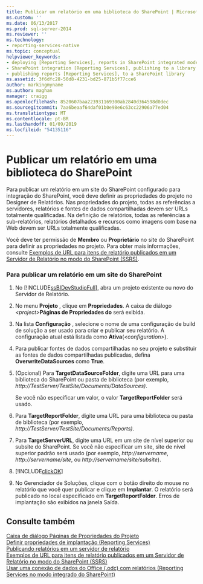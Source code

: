 ```yaml
---
title: Publicar um relatório em uma biblioteca do SharePoint | Microsoft Docs
ms.custom: ''
ms.date: 06/13/2017
ms.prod: sql-server-2014
ms.reviewer: ''
ms.technology:
- reporting-services-native
ms.topic: conceptual
helpviewer_keywords:
- deploying [Reporting Services], reports in SharePoint integrated mode
- SharePoint integration [Reporting Services], publishing to a library
- publishing reports [Reporting Services], to a SharePoint library
ms.assetid: 3f6dfc28-50d8-4231-bd25-871b5f77cce6
author: markingmyname
ms.author: maghan
manager: craigg
ms.openlocfilehash: 8520607baa223931169300ab2840d364598d0dec
ms.sourcegitcommit: 7aa6beaaf64daf01b0e98e6c63cc22906a77ed04
ms.translationtype: MT
ms.contentlocale: pt-BR
ms.lasthandoff: 01/09/2019
ms.locfileid: "54135116"
---
```

# <a name="publish-a-report-to-a-sharepoint-library"></a>Publicar um relatório em uma biblioteca do SharePoint
  Para publicar um relatório em um site do SharePoint configurado para integração do SharePoint, você deve definir as propriedades do projeto no Designer de Relatórios. Nas propriedades do projeto, todas as referências a servidores, relatórios e fontes de dados compartilhadas devem ser URLs totalmente qualificadas. Na definição de relatórios, todas as referências a sub-relatórios, relatórios detalhados e recursos como imagens com base na Web devem ser URLs totalmente qualificadas.  
  
 Você deve ter permissão de **Membro** ou **Proprietário** no site do SharePoint para definir as propriedades no projeto. Para obter mais informações, consulte [Exemplos de URL para itens de relatório publicados em um Servidor de Relatório no modo do SharePoint &#40;SSRS&#41;](../tools/url-examples-for-items-on-a-report-server-sharepoint-mode.md).  
  
### <a name="to-publish-a-report-to-a-sharepoint-site"></a>Para publicar um relatório em um site do SharePoint  
  
1.  No [!INCLUDE[ssBIDevStudioFull](../../includes/ssbidevstudiofull-md.md)], abra um projeto existente ou novo do Servidor de Relatório.  
  
2.  No menu **Projeto** , clique em **Propriedades**. A caixa de diálogo _\<project>_**Páginas de Propriedades do**  será exibida.  
  
3.  Na lista **Configuração** , selecione o nome de uma configuração de build de solução a ser usado para criar e publicar seu relatório. A configuração atual está listada como **Ativa**(*\<configuration>*).  
  
4.  Para publicar fontes de dados compartilhadas no seu projeto e substituir as fontes de dados compartilhadas publicadas, defina **OverwriteDataSources** como **True**.  
  
5.  (Opcional) Para **TargetDataSourceFolder**, digite uma URL para uma biblioteca do SharePoint ou pasta de biblioteca (por exemplo, *http://TestServer/TestSite/Documents/DataSources)*.  
  
     Se você não especificar um valor, o valor **TargetReportFolder** será usado.  
  
6.  Para **TargetReportFolder**, digite uma URL para uma biblioteca ou pasta de biblioteca (por exemplo, *http://TestServer/TestSite/Documents/Reports)*.  
  
7.  Para **TargetServerURL**, digite uma URL em um site de nível superior ou subsite do SharePoint. Se você não especificar um site, site de nível superior padrão será usado (por exemplo, *http://servername*, *http://servername/site*, ou *http://servername/site/subsite*).  
  
8.  [!INCLUDE[clickOK](../../includes/clickok-md.md)]  
  
9. No Gerenciador de Soluções, clique com o botão direito do mouse no relatório que você quer publicar e clique em **Implantar**. O relatório será publicado no local especificado em **TargetReportFolder**. Erros de implantação são exibidos na janela Saída.  
  
## <a name="see-also"></a>Consulte também  
 [Caixa de diálogo Páginas de Propriedades do Projeto](../tools/project-property-pages-dialog-box.md)   
 [Definir propriedades de implantação &#40;Reporting Services&#41;](../tools/set-deployment-properties-reporting-services.md)   
 [Publicando relatórios em um servidor de relatório](publishing-reports-to-a-report-server.md)   
 [Exemplos de URL para itens de relatório publicados em um Servidor de Relatório no modo do SharePoint &#40;SSRS&#41;](../tools/url-examples-for-items-on-a-report-server-sharepoint-mode.md)   
 [Usar uma conexão de dados do Office &#40;.odc&#41; com relatórios &#40;Reporting Services no modo integrado do SharePoint&#41;](../report-data/use-an-office-data-connection-odc-with-reports.md)  
  
  
